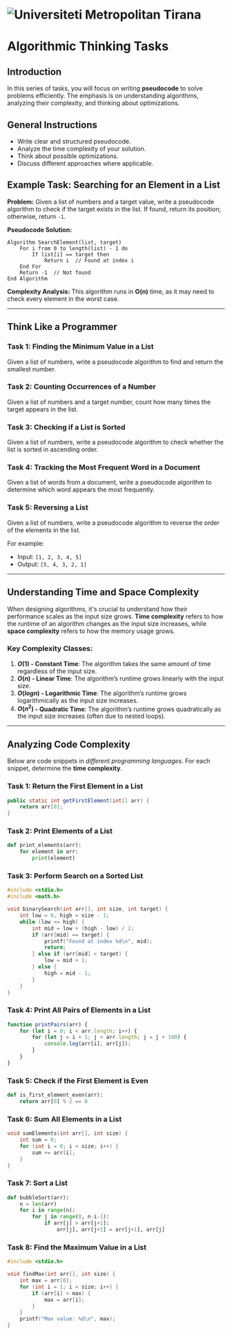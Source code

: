 # ![Universiteti Metropolitan Tirana](https://umt.edu.al/wp-content/uploads/2024/11/Universiteti-Metropolitan-Tirana.webp)  

# Algorithmic Thinking Tasks

## Introduction
In this series of tasks, you will focus on writing **pseudocode** to solve problems efficiently. The emphasis is on understanding algorithms, analyzing their complexity, and thinking about optimizations. 

## General Instructions
- Write clear and structured pseudocode.
- Analyze the time complexity of your solution.
- Think about possible optimizations.
- Discuss different approaches where applicable.

## Example Task: Searching for an Element in a List

**Problem:** Given a list of numbers and a target value, write a pseudocode algorithm to check if the target exists in the list. If found, return its position; otherwise, return `-1`.

**Pseudocode Solution:**
```plaintext
Algorithm SearchElement(list, target)
    For i from 0 to length(list) - 1 do
        If list[i] == target then
            Return i  // Found at index i
    End For
    Return -1  // Not found
End Algorithm
```
**Complexity Analysis:** This algorithm runs in **O(n)** time, as it may need to check every element in the worst case.

---

## Think Like a Programmer

### Task 1: Finding the Minimum Value in a List
Given a list of numbers, write a pseudocode algorithm to find and return the smallest number.

### Task 2: Counting Occurrences of a Number
Given a list of numbers and a target number, count how many times the target appears in the list.

### Task 3: Checking if a List is Sorted
Given a list of numbers, write a pseudocode algorithm to check whether the list is sorted in ascending order.


### Task 4: Tracking the Most Frequent Word in a Document
Given a list of words from a document, write a pseudocode algorithm to determine which word appears the most frequently.

### Task 5: Reversing a List
Given a list of numbers, write a pseudocode algorithm to reverse the order of the elements in the list.

For example:
- Input: `[1, 2, 3, 4, 5]`
- Output: `[5, 4, 3, 2, 1]`

---

## Understanding Time and Space Complexity

When designing algorithms, it's crucial to understand how their performance scales as the input size grows. **Time complexity** refers to how the runtime of an algorithm changes as the input size increases, while **space complexity** refers to how the memory usage grows.

### Key Complexity Classes:
1. **$O(1)$ - Constant Time**: The algorithm takes the same amount of time regardless of the input size.
2. **$O(n)$ - Linear Time**: The algorithm’s runtime grows linearly with the input size.
3. **$O(log n)$ - Logarithmic Time**: The algorithm’s runtime grows logarithmically as the input size increases.
4. **$O(n^2)$ - Quadratic Time**: The algorithm’s runtime grows quadratically as the input size increases (often due to nested loops).

---

## Analyzing Code Complexity

Below are code snippets in *different programming languages*. For each snippet, determine the **time complexity**.

### Task 1: Return the First Element in a List
```java
public static int getFirstElement(int[] arr) {
    return arr[0];
}
```

### Task 2: Print Elements of a List
```python
def print_elements(arr):
    for element in arr:
        print(element)
```

### Task 3: Perform Search on a Sorted List
```c
#include <stdio.h>
#include <math.h>

void binarySearch(int arr[], int size, int target) {
    int low = 0, high = size - 1;
    while (low <= high) {
        int mid = low + (high - low) / 2;
        if (arr[mid] == target) {
            printf("Found at index %d\n", mid);
            return;
        } else if (arr[mid] < target) {
            low = mid + 1;
        } else {
            high = mid - 1;
        }
    }
}
```

### Task 4: Print All Pairs of Elements in a List
```javascript
function printPairs(arr) {
    for (let i = 0; i < arr.length; i++) {
        for (let j = i + 1; j < arr.length; j = j + 100) {
            console.log(arr[i], arr[j]);
        }
    }
}
```

### Task 5: Check if the First Element is Even
```python
def is_first_element_even(arr):
    return arr[0] % 2 == 0
```

### Task 6: Sum All Elements in a List
```c
void sumElements(int arr[], int size) {
    int sum = 0;
    for (int i = 0; i < size; i++) {
        sum += arr[i];
    }
}
```

### Task 7: Sort a List 
```python
def bubbleSort(arr):
    n = len(arr)
    for i in range(n):
        for j in range(0, n-i-1):
            if arr[j] > arr[j+1]:
                arr[j], arr[j+1] = arr[j+1], arr[j]
```

### Task 8: Find the Maximum Value in a List
```c
#include <stdio.h>

void findMax(int arr[], int size) {
    int max = arr[0];
    for (int i = 1; i < size; i++) {
        if (arr[i] > max) {
            max = arr[i];
        }
    }
    printf("Max value: %d\n", max);
}
```

